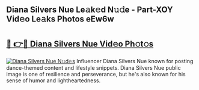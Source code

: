 ## Diana Silvers Nue Le𝚊k𝚎d N𝚞𝚍e - Part-XOY Vid𝚎o Le𝚊ks Photos eEw6w

# <h2><a href="http://fb392h2.evod.top/?m=Diana+Silvers+Nue">🔗 👉🔴 Diana Silvers Nue Vid𝚎o Ph𝚘t𝚘s</a></h2>

[![Diana Silvers Nue N𝚞d𝚎s](https://i.imgur.com/8V9OHl7.gif)](http://fb392h2.evod.top/?m=Diana+Silvers+Nue)
Influencer Diana Silvers Nue known for posting dance-themed content and lifestyle snippets. Diana Silvers Nue public image is one of resilience and perseverance, but he's also known for his sense of humor and lightheartedness. 
